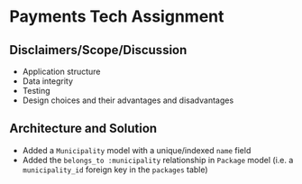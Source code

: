 # Payments Tech Assignment

## Disclaimers/Scope/Discussion

* Application structure
* Data integrity
* Testing
* Design choices and their advantages and disadvantages

## Architecture and Solution

* Added a `Municipality` model with a unique/indexed `name` field
* Added the `belongs_to :municipality` relationship in `Package` model (i.e. a `municipality_id` foreign key in the `packages` table)
